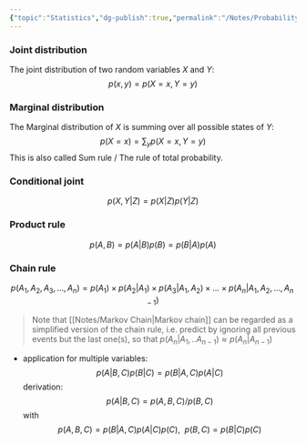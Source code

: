 ```yaml
---
{"topic":"Statistics","dg-publish":true,"permalink":"/Notes/Probability Basics/","dgPassFrontmatter":true,"noteIcon":""}
---
```



### Joint distribution
The joint distribution of two random variables $X$ and $Y$:
$$p(x, y) = p(X=x, Y=y)$$

### Marginal distribution
The Marginal distribution of $X$ is summing over all possible states of $Y$: 
$$ p(X=x) = \sum_y p (X=x, Y=y)$$
This is also called Sum rule / The rule of total probability.

### Conditional joint
$$p(X, Y|Z) = p(X|Z)p(Y|Z) $$
### Product rule 
$$
p(A, B) = p(A | B) p(B) = p(B | A) p(A)
$$
### Chain rule
$$
p(A_1, A_2, A_3, ..., A_n) = p(A_1) \times p(A_2|A_1) \times p(A_3|A_1, A_2) \times ... \times p(A_n|A_1, A_2, ..., A_{n-1}) 
$$
> Note that [[Notes/Markov Chain\|Markov chain]] can be regarded as a simplified version of the chain rule, i.e. predict by ignoring all previous events but the last one(s), so that $p(A_n| A_1, .. A_{n-1}) \approx p(A_n | A_{n-1})$
- application for multiple variables:
$$
p(A|B, C) p(B | C) = p(B|A, C) p(A|C)
$$
	derivation:
	 $$
	p(A|B, C) = p(A, B, C) / p(B, C) 
	$$
	with 
	$$
	p(A, B, C) = p(B|A, C) p(A|C) p(C), \ \ p(B, C) = p(B|C)p(C)
  $$
